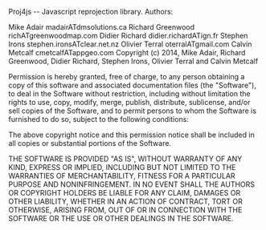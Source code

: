 Proj4js -- Javascript reprojection library.
Authors:

Mike Adair madairATdmsolutions.ca
Richard Greenwood richATgreenwoodmap.com
Didier Richard didier.richardATign.fr
Stephen Irons stephen.ironsATclear.net.nz
Olivier Terral oterralATgmail.com
Calvin Metcalf cmetcalfATappgeo.com
Copyright (c) 2014, Mike Adair, Richard Greenwood, Didier Richard, Stephen Irons, Olivier Terral and Calvin Metcalf

Permission is hereby granted, free of charge, to any person obtaining a copy of this software and associated documentation files (the "Software"), to deal in the Software without restriction, including without limitation the rights to use, copy, modify, merge, publish, distribute, sublicense, and/or sell copies of the Software, and to permit persons to whom the Software is furnished to do so, subject to the following conditions:

The above copyright notice and this permission notice shall be included in all copies or substantial portions of the Software.

THE SOFTWARE IS PROVIDED "AS IS", WITHOUT WARRANTY OF ANY KIND, EXPRESS OR IMPLIED, INCLUDING BUT NOT LIMITED TO THE WARRANTIES OF MERCHANTABILITY, FITNESS FOR A PARTICULAR PURPOSE AND NONINFRINGEMENT. IN NO EVENT SHALL THE AUTHORS OR COPYRIGHT HOLDERS BE LIABLE FOR ANY CLAIM, DAMAGES OR OTHER LIABILITY, WHETHER IN AN ACTION OF CONTRACT, TORT OR OTHERWISE, ARISING FROM, OUT OF OR IN CONNECTION WITH THE SOFTWARE OR THE USE OR OTHER DEALINGS IN THE SOFTWARE.
